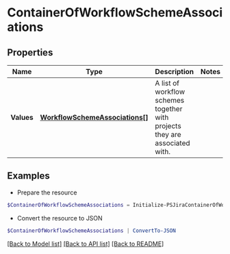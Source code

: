 # ContainerOfWorkflowSchemeAssociations
## Properties

Name | Type | Description | Notes
------------ | ------------- | ------------- | -------------
**Values** | [**WorkflowSchemeAssociations[]**](WorkflowSchemeAssociations.md) | A list of workflow schemes together with projects they are associated with. | 

## Examples

- Prepare the resource
```powershell
$ContainerOfWorkflowSchemeAssociations = Initialize-PSJiraContainerOfWorkflowSchemeAssociations  -Values null
```

- Convert the resource to JSON
```powershell
$ContainerOfWorkflowSchemeAssociations | ConvertTo-JSON
```

[[Back to Model list]](../README.md#documentation-for-models) [[Back to API list]](../README.md#documentation-for-api-endpoints) [[Back to README]](../README.md)

